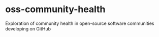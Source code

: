 # oss-community-health
Exploration of community health in open-source software communities developing on GitHub
